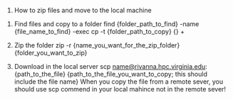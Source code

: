 1. How to zip files and move to the local machine

1) Find files and copy to a folder
find {folder_path_to_find} -name {file_name_to_find} -exec cp -t {folder_path_to_copy} {} +

2) Zip the folder
zip -r {name_you_want_for_the_zip_folder} {folder_you_want_to_zip}

3) Download in the local server
scp name@rivanna.hpc.virginia.edu:{path_to_the_file} {path_to_the_file_you_want_to_copy; this should include the file name}
When you copy the file from a remote sever, you should use scp commend in your local mahince not in the remote sever!
